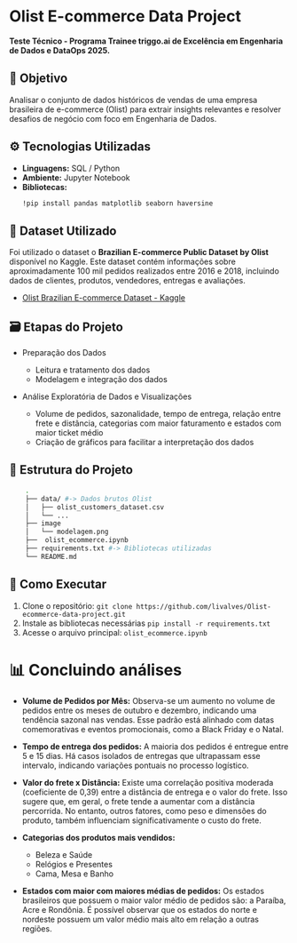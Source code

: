 # Olist E-commerce Data Project

**Teste Técnico - Programa Trainee triggo.ai de Excelência em Engenharia de Dados e DataOps 2025.**

## 📌 Objetivo

Analisar o conjunto de dados históricos de vendas de uma empresa brasileira de e-commerce (Olist) para extrair insights relevantes e resolver desafios de negócio com foco em Engenharia de Dados.

## ⚙️ Tecnologias Utilizadas

- **Linguagens:** SQL / Python  
- **Ambiente:** Jupyter Notebook  
- **Bibliotecas:**  
    ```bash
    !pip install pandas matplotlib seaborn haversine
    ```

## 🎲 Dataset Utilizado 

Foi utilizado o dataset o **Brazilian E-commerce Public Dataset by Olist** disponível no Kaggle. Este dataset contém informações sobre aproximadamente 100 mil pedidos realizados entre 2016 e 2018, incluindo dados de clientes, produtos, vendedores, entregas e avaliações.

- [Olist Brazilian E-commerce Dataset - Kaggle]( https://www.kaggle.com/datasets/olistbr/brazilian-ecommerce)

## 🗃️ Etapas do Projeto

- Preparação dos Dados 
    - Leitura e tratamento dos dados
    - Modelagem e integração dos dados 

- Análise Exploratória de Dados e Visualizações
    - Volume de pedidos, sazonalidade, tempo de entrega, relação entre frete e distância, categorias com maior faturamento e estados com maior ticket médio
    - Criação de gráficos para facilitar a interpretação dos dados 

## 📁 Estrutura do Projeto 
```bash
    .
    ├── data/ #-> Dados brutos Olist
    │   ├── olist_customers_dataset.csv
    │   └── ...
    ├── image
    │   └── modelagem.png
    ├──  olist_ecommerce.ipynb
    ├── requirements.txt #-> Bibliotecas utilizadas 
    └── README.md
```

## 🚀 Como Executar
1. Clone o repositório: ```git clone https://github.com/livalves/Olist-ecommerce-data-project.git```
2. Instale as bibliotecas necessárias ```pip install -r requirements.txt```
3. Acesse o arquivo principal: ```olist_ecommerce.ipynb``` 


# 📊 Concluindo análises

- **Volume de Pedidos por Mês:** 
    Observa-se um aumento no volume de pedidos entre os meses de outubro e dezembro, indicando uma tendência sazonal nas vendas. Esse padrão está alinhado com datas comemorativas e eventos promocionais, como a Black Friday e o Natal.

- **Tempo de entrega dos pedidos:**
    A maioria dos pedidos é entregue entre 5 e 15 dias. Há casos isolados de entregas que ultrapassam esse intervalo, indicando variações pontuais no processo logístico.

- **Valor do frete x Distância:**
    Existe uma correlação positiva moderada (coeficiente de 0,39) entre a distância de entrega e o valor do frete. Isso sugere que, em geral, o frete tende a aumentar com a distância percorrida. No entanto, outros fatores, como peso e dimensões do produto, também influenciam significativamente o custo do frete.

- **Categorias dos produtos mais vendidos:**
    - Beleza e Saúde
    - Relógios e Presentes
    - Cama, Mesa e Banho

- **Estados com maior com maiores médias de pedidos:**
    Os estados brasileiros que possuem o maior valor médio de pedidos são: a Paraíba, Acre e Rondônia. É possível observar que os estados do norte e nordeste possuem um valor médio mais alto em relação a outras regiões.
